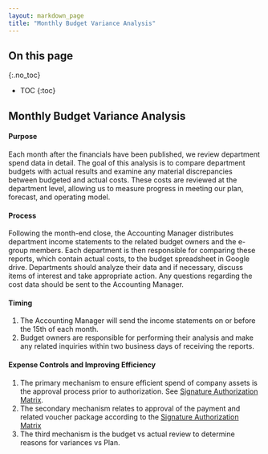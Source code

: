 ```yaml
---
layout: markdown_page
title: "Monthly Budget Variance Analysis"
---
```


## On this page
{:.no_toc}

- TOC
{:toc}

## Monthly Budget Variance Analysis

#### Purpose
Each month after the financials have been published, we review department spend data in detail. The goal of this analysis is to compare department budgets with actual results and examine any material discrepancies between budgeted and actual costs. These costs are reviewed at the department level, allowing us to measure progress in meeting our plan, forecast, and operating model.
#### Process
Following the month-end close, the Accounting Manager distributes department income statements to the related budget owners and the e-group members. Each department is then responsible for comparing these reports, which contain actual costs, to the budget spreadsheet in Google drive. Departments should analyze their data and if necessary, discuss items of interest and take appropriate action. Any questions regarding the cost data should be sent to the Accounting Manager.

#### Timing
1. The Accounting Manager will send the income statements on or before the 15th of each month.
1. Budget owners are responsible for performing their analysis and make any related inquiries within two business days of receiving the reports.

#### Expense Controls and Improving Efficiency
1. The primary mechanism to ensure efficient spend of company assets is the approval process prior to authorization. See [Signature Authorization Matrix](https://github.com/daijapan/test/tree/master/finance/authorization-matrix/index.html.md/index.html.md).
1. The secondary mechanism relates to approval of the payment and related voucher package according to the [Signature Authorization Matrix](https://github.com/daijapan/test/tree/master/finance/authorization-matrix/index.html.md/index.html.md)
1. The third mechanism is the budget vs actual review to determine reasons for variances vs Plan. 
